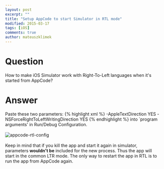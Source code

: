 ```yaml
---
layout: post
excerpt: ""
title: "Setup AppCode to start Simulator in RTL mode"
modified: 2015-03-17
tags: [iOS]
comments: true
author: mateuszklimek
---
```

# Question
How to make iOS Simulator work with Right-To-Left languages when it's started from AppCode?
# Answer
Paste these two parameters:
{% highlight xml %}
-AppleTextDirection YES 
-NSForceRightToLeftWritingDirection YES
{% endhighlight %}
into `program arguments' in Run/Debug Configuration.
<br/><br/>
![appcode-rtl-config]({{site.url}}/images/appcode-rtl-config.png)
<br/><br/>
Keep in mind that if you kill the app and start it again in simulator, parameters **wouldn't be** included for the new process. Thus the app will start in the common LTR mode.
The only way to restart the app in RTL is to run the app from AppCode again.



